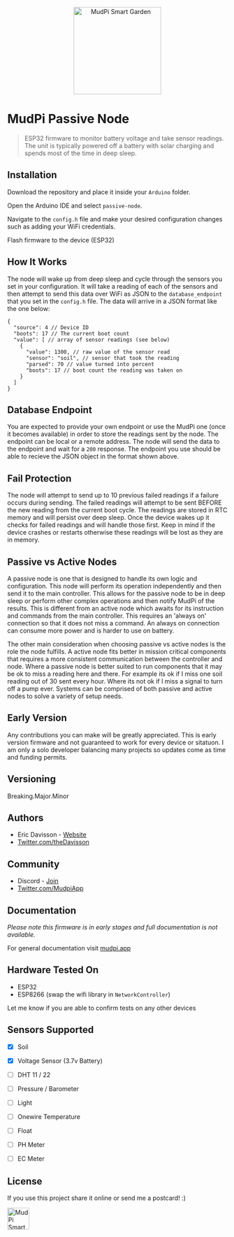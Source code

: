 <p align="center"><img alt="MudPi Smart Garden" title="MudPi Smart Garden" src="https://mudpi.app/img/mudPI_LOGO_small_grad.png" width="200px"></p>

# MudPi Passive Node
> ESP32 firmware to monitor battery voltage and take sensor readings. The unit is typically powered off a battery with solar charging and spends most of the time in deep sleep.


## Installation
Download the repository and place it inside your `Arduino` folder. 

Open the Arduino IDE and select `passive-node`. 

Navigate to the `config.h` file and make your desired configuration changes such as adding your WiFi credentials. 

Flash firmware to the device (ESP32)

## How It Works
The node will wake up from deep sleep and cycle through the sensors you set in your configuration. It will take a reading of each of the sensors and then attempt to send this data over WiFi as JSON to the `database_endpoint` that you set in the `config.h` file. 
The data will arrive in a JSON format like the one below:
```
{
  "source": 4 // Device ID 
  "boots": 17 // The current boot count
  "value": [ // array of sensor readings (see below)
    {
      "value": 1300, // raw value of the sensor read
      "sensor": "soil", // sensor that took the reading
      "parsed": 70 // value turned into percent
      "boots": 17 // boot count the reading was taken on
    }
  ] 
}
```

## Database Endpoint
You are expected to provide your own endpoint or use the MudPi one (once it becomes available) in order to store the readings sent by the node. The endpoint can be local or a remote address. The node will send the data to the endpoint and wait for a `200` response. The endpoint you use should be able to recieve the JSON object in the format shown above. 

## Fail Protection
The node will attempt to send up to 10 previous failed readings if a failure occurs during sending. The failed readings will attempt to be sent BEFORE the new reading from the current boot cycle. The readings are stored in RTC memory and will persist over deep sleep. Once the device wakes up it checks for failed readings and will handle those first. Keep in mind if the device crashes or restarts otherwise these readings will be lost as they are in memory.

## Passive vs Active Nodes
A passive node is one that is designed to handle its own logic and configuration. This node will perform its operation independently and then send it to the main controller. This allows for the passive node to be in deep sleep or perform other complex operations and then notify MudPi of the results. This is different from an active node which awaits for its instruction and commands from the main controller. This requires an 'always on' connection so that it does not miss a command. An always on connection can consume more power and is harder to use on battery. 

The other main consideration when choosing passive vs active nodes is the role the node fulfills. A active node fits better in mission critical components that requires a more consistent communication between the controller and node. Where a passive node is better suited to run components that it may be ok to miss a reading here and there. For example its ok if I miss one soil reading out of 30 sent every hour. Where its not ok if I miss a signal to turn off a pump ever. Systems can be comprised of both passive and active nodes to solve a variety of setup needs.

## Early Version
Any contributions you can make will be greatly appreciated. This is early version firmware and not guaranteed to work for every device or sitatuon. I am only a solo developer balancing many projects so updates come as time and funding permits. 


## Versioning
Breaking.Major.Minor


## Authors
* Eric Davisson  - [Website](http://ericdavisson.com)
* [Twitter.com/theDavisson](https://twitter.com/theDavisson)

## Community
* Discord  - [Join](https://discord.gg/daWg2YH)
* [Twitter.com/MudpiApp](https://twitter.com/mudpiapp)


## Documentation
*Please note this firmware is in early stages and full documentation is not available.*

For general documentation visit [mudpi.app](https://mudpi.app/docs)


## Hardware Tested On
* ESP32
* ESP8266 (swap the wifi library in `NetworkController`)

Let me know if you are able to confirm tests on any other devices

## Sensors Supported
- [x] Soil

- [x] Voltage Sensor (3.7v Battery)

- [ ] DHT 11 / 22

- [ ] Pressure / Barometer

- [ ] Light

- [ ] Onewire Temperature

- [ ] Float 

- [ ] PH Meter

- [ ] EC Meter


## License
If you use this project share it online or send me a postcard! :)


<img alt="MudPi Smart Garden" title="MudPi Smart Garden" src="https://mudpi.app/img/mudPI_LOGO_small_flat.png" width="50px">

